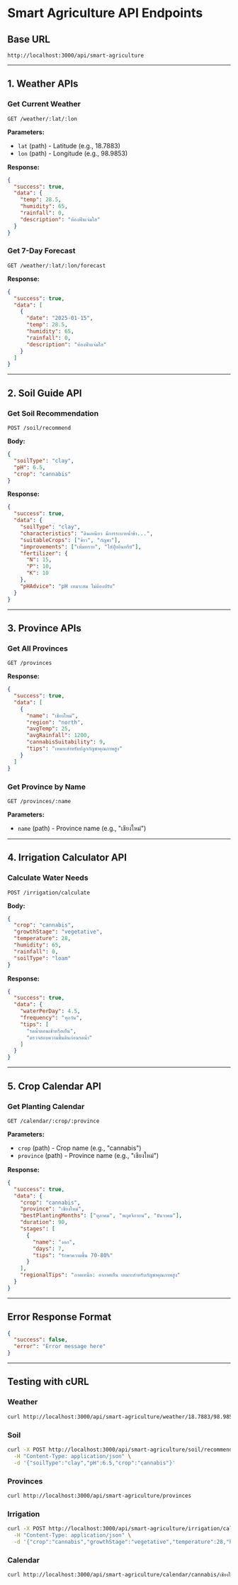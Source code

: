 # Smart Agriculture API Endpoints

## Base URL
```
http://localhost:3000/api/smart-agriculture
```

---

## 1. Weather APIs

### Get Current Weather
```http
GET /weather/:lat/:lon
```

**Parameters:**
- `lat` (path) - Latitude (e.g., 18.7883)
- `lon` (path) - Longitude (e.g., 98.9853)

**Response:**
```json
{
  "success": true,
  "data": {
    "temp": 28.5,
    "humidity": 65,
    "rainfall": 0,
    "description": "ท้องฟ้าแจ่มใส"
  }
}
```

### Get 7-Day Forecast
```http
GET /weather/:lat/:lon/forecast
```

**Response:**
```json
{
  "success": true,
  "data": [
    {
      "date": "2025-01-15",
      "temp": 28.5,
      "humidity": 65,
      "rainfall": 0,
      "description": "ท้องฟ้าแจ่มใส"
    }
  ]
}
```

---

## 2. Soil Guide API

### Get Soil Recommendation
```http
POST /soil/recommend
```

**Body:**
```json
{
  "soilType": "clay",
  "pH": 6.5,
  "crop": "cannabis"
}
```

**Response:**
```json
{
  "success": true,
  "data": {
    "soilType": "clay",
    "characteristics": "ดินเหนียว มีการระบายน้ำช้า...",
    "suitableCrops": ["ข้าว", "กัญชา"],
    "improvements": ["เพิ่มทราย", "ใส่ปุ๋ยอินทรีย์"],
    "fertilizer": {
      "N": 15,
      "P": 10,
      "K": 10
    },
    "pHAdvice": "pH เหมาะสม ไม่ต้องปรับ"
  }
}
```

---

## 3. Province APIs

### Get All Provinces
```http
GET /provinces
```

**Response:**
```json
{
  "success": true,
  "data": [
    {
      "name": "เชียงใหม่",
      "region": "north",
      "avgTemp": 25,
      "avgRainfall": 1200,
      "cannabisSuitability": 9,
      "tips": "เหมาะสำหรับปลูกกัญชาคุณภาพสูง"
    }
  ]
}
```

### Get Province by Name
```http
GET /provinces/:name
```

**Parameters:**
- `name` (path) - Province name (e.g., "เชียงใหม่")

---

## 4. Irrigation Calculator API

### Calculate Water Needs
```http
POST /irrigation/calculate
```

**Body:**
```json
{
  "crop": "cannabis",
  "growthStage": "vegetative",
  "temperature": 28,
  "humidity": 65,
  "rainfall": 0,
  "soilType": "loam"
}
```

**Response:**
```json
{
  "success": true,
  "data": {
    "waterPerDay": 4.5,
    "frequency": "ทุกวัน",
    "tips": [
      "รดน้ำตอนเช้าหรือเย็น",
      "ตรวจสอบความชื้นดินก่อนรดน้ำ"
    ]
  }
}
```

---

## 5. Crop Calendar API

### Get Planting Calendar
```http
GET /calendar/:crop/:province
```

**Parameters:**
- `crop` (path) - Crop name (e.g., "cannabis")
- `province` (path) - Province name (e.g., "เชียงใหม่")

**Response:**
```json
{
  "success": true,
  "data": {
    "crop": "cannabis",
    "province": "เชียงใหม่",
    "bestPlantingMonths": ["ตุลาคม", "พฤศจิกายน", "ธันวาคม"],
    "duration": 90,
    "stages": [
      {
        "name": "งอก",
        "days": 7,
        "tips": "รักษาความชื้น 70-80%"
      }
    ],
    "regionalTips": "ภาคเหนือ: อากาศเย็น เหมาะสำหรับกัญชาคุณภาพสูง"
  }
}
```

---

## Error Response Format

```json
{
  "success": false,
  "error": "Error message here"
}
```

---

## Testing with cURL

### Weather
```bash
curl http://localhost:3000/api/smart-agriculture/weather/18.7883/98.9853
```

### Soil
```bash
curl -X POST http://localhost:3000/api/smart-agriculture/soil/recommend \
  -H "Content-Type: application/json" \
  -d '{"soilType":"clay","pH":6.5,"crop":"cannabis"}'
```

### Provinces
```bash
curl http://localhost:3000/api/smart-agriculture/provinces
```

### Irrigation
```bash
curl -X POST http://localhost:3000/api/smart-agriculture/irrigation/calculate \
  -H "Content-Type: application/json" \
  -d '{"crop":"cannabis","growthStage":"vegetative","temperature":28,"humidity":65,"rainfall":0,"soilType":"loam"}'
```

### Calendar
```bash
curl http://localhost:3000/api/smart-agriculture/calendar/cannabis/เชียงใหม่
```
